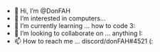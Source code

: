 - 👋 Hi, I’m @DonFAH
- 👀 I’m interested in computers...
- 🌱 I’m currently learning ... how to code 3:
- 💞️ I’m looking to collaborate on ... anything I:
- 📫 How to reach me ... discord/donFAH#4521 (:

<!---
DonFAH/DonFAH is a ✨ special ✨ repository because its `README.md` (this file) appears on your GitHub profile.
You can click the Preview link to take a look at your changes.
--->
